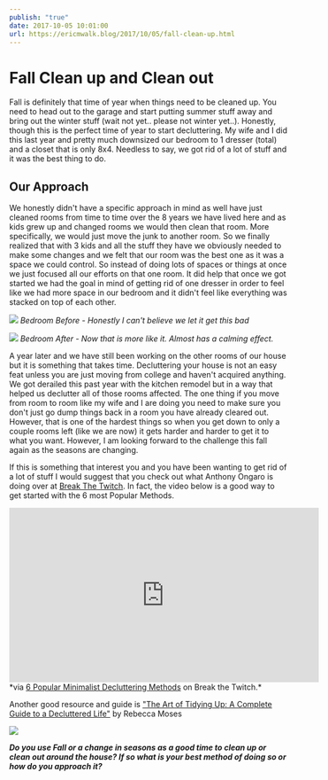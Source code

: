 ```yaml
---
publish: "true"
date: 2017-10-05 10:01:00
url: https://ericmwalk.blog/2017/10/05/fall-clean-up.html
---
```


# Fall Clean up and Clean out

Fall is definitely that time of year when things need to be cleaned up. You need to head out to the garage and start putting summer stuff away and bring out the winter stuff (wait not yet.. please not winter yet..). Honestly, though this is the perfect time of year to start decluttering. My wife and I did this last year and pretty much downsized our bedroom to 1 dresser (total) and a closet that is only 8x4. Needless to say, we got rid of a lot of stuff and it was the best thing to do.

## Our Approach

We honestly didn't have a specific approach in mind as well have just cleaned rooms from time to time over the 8 years we have lived here and as kids grew up and changed rooms we would then clean that room. More specifically, we would just move the junk to another room. So we finally realized that with 3 kids and all the stuff they have we obviously needed to make some changes and we felt that our room was the best one as it was a space we could control. So instead of doing lots of spaces or things at once we just focused all our efforts on that one room. It did help that once we got started we had the goal in mind of getting rid of one dresser in order to feel like we had more space in our bedroom and it didn't feel like everything was stacked on top of each other.



![](https://ericmwalk.blog/uploads/2022/d0fc0a5caa.jpg)
*Bedroom Before - Honestly I can't believe we let it get this bad*

![](https://ericmwalk.blog/uploads/2022/adf86f9c5f.jpg)
*Bedroom After - Now that is more like it. Almost has a calming effect.*

A year later and we have still been working on the other rooms of our house but it is something that takes time. Decluttering your house is not an easy feat unless you are just moving from college and haven't acquired anything. We got derailed this past year with the kitchen remodel but in a way that helped us declutter all of those rooms affected. The one thing if you move from room to room like my wife and I are doing you need to make sure you don't just go dump things back in a room you have already cleared out. However, that is one of the hardest things so when you get down to only a couple rooms left (like we are now) it gets harder and harder to get it to what you want. However, I am looking forward to the challenge this fall again as the seasons are changing.

If this is something that interest you and you have been wanting to get rid of a lot of stuff I would suggest that you check out what Anthony Ongaro is doing over at <a href="http://breakthetwitch.com">Break The Twitch</a>. In fact, the video below is a good way to get started with the 6 most Popular Methods.

<iframe width="560" height="315" src="https://www.youtube.com/embed/aeK8Y2W-z6M" title="YouTube video player" frameborder="0" allow="accelerometer; autoplay; clipboard-write; encrypted-media; gyroscope; picture-in-picture" allowfullscreen></iframe>
*via <a href="http://www.breakthetwitch.com/decluttering-methods/">6 Popular Minimalist Decluttering Methods</a> on Break the Twitch.*

Another good resource and guide is <a href="https://groomandstyle.com/art-tidying-up-complete-guide-decluttered-life/">"The Art of Tidying Up: A Complete Guide to a Decluttered Life"</a> by Rebecca Moses

![](https://ericmwalk.blog/uploads/2022/0dc5054d08.jpg)

***Do you use Fall or a change in seasons as a good time to clean up or clean out around the house? If so what is your best method of doing so or how do you approach it?***

